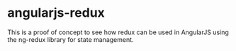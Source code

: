 # angularjs-redux

This is a proof of concept to see how redux can be used in AngularJS using the ng-redux library for state management.
